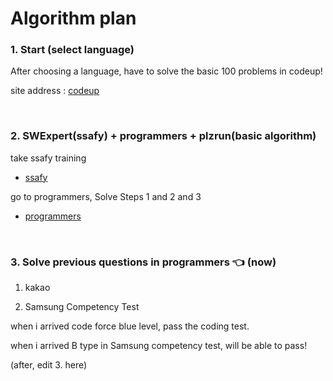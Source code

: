# Algorithm plan

### 1. Start (select language)

After choosing a language, have to solve the basic 100 problems in codeup! 

site address : [codeup](https://codeup.kr/problemsetsol.php?psid=33)


&nbsp;


### 2. SWExpert(ssafy) + programmers + plzrun(basic algorithm)

take ssafy training

- [ssafy](https://swexpertacademy.com/main/main.do)

go to programmers, Solve Steps 1 and 2 and 3 

- [programmers](https://programmers.co.kr/learn/challenges)

&nbsp;


### 3. Solve previous questions in programmers 👈 **(now)**

1) kakao

2) Samsung Competency Test

when i arrived code force blue level, pass the coding test.

when i arrived B type in Samsung competency test, will be able to pass! 

(after, edit 3. here)


&nbsp;

&nbsp;

